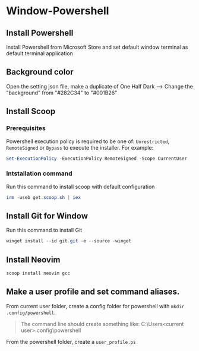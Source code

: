 # Window-Powershell

## Install Powershell 

Install Powershell from Microsoft Store and set default window terminal as default terminal application 

## Background color 

Open the setting json file, make a duplicate of One Half Dark --> Change the "background" from "#282C34" to "#001B26"

## Install Scoop

### Prerequisites

Powershell execution policy is required to be one of: `Unrestricted`, `RemoteSigned` or `Bypass` to execute the installer. For example:

```powershell
Set-ExecutionPolicy -ExecutionPolicy RemoteSigned -Scope CurrentUser
```

### Intstallation command

Run this command to install scoop with default configuration

```powershell
irm -useb get.scoop.sh | iex
```

## Install Git for Window   

Run this command to install Git

```powershell 
winget install --id git.git -e --source -winget
```

## Install Neovim

```powershell
scoop install neovim gcc
```
## Make a user profile and set command aliases.


From current user folder, create a config folder for powershell with `mkdir .config/powershell`. 
> The command line should create something like: C:\Users\<current user>\.config\powershell

From the powershell folder, create a `user_profile.ps`
